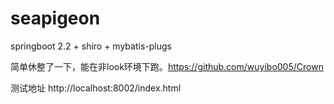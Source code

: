 # seapigeon
springboot 2.2 + shiro + mybatis-plugs

简单休整了一下，能在非look环境下跑。https://github.com/wuyibo005/Crown

测试地址 http://localhost:8002/index.html
